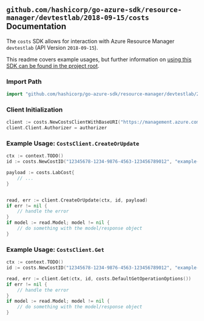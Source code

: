 
## `github.com/hashicorp/go-azure-sdk/resource-manager/devtestlab/2018-09-15/costs` Documentation

The `costs` SDK allows for interaction with Azure Resource Manager `devtestlab` (API Version `2018-09-15`).

This readme covers example usages, but further information on [using this SDK can be found in the project root](https://github.com/hashicorp/go-azure-sdk/tree/main/docs).

### Import Path

```go
import "github.com/hashicorp/go-azure-sdk/resource-manager/devtestlab/2018-09-15/costs"
```


### Client Initialization

```go
client := costs.NewCostsClientWithBaseURI("https://management.azure.com")
client.Client.Authorizer = authorizer
```


### Example Usage: `CostsClient.CreateOrUpdate`

```go
ctx := context.TODO()
id := costs.NewCostID("12345678-1234-9876-4563-123456789012", "example-resource-group", "labName", "name")

payload := costs.LabCost{
	// ...
}


read, err := client.CreateOrUpdate(ctx, id, payload)
if err != nil {
	// handle the error
}
if model := read.Model; model != nil {
	// do something with the model/response object
}
```


### Example Usage: `CostsClient.Get`

```go
ctx := context.TODO()
id := costs.NewCostID("12345678-1234-9876-4563-123456789012", "example-resource-group", "labName", "name")

read, err := client.Get(ctx, id, costs.DefaultGetOperationOptions())
if err != nil {
	// handle the error
}
if model := read.Model; model != nil {
	// do something with the model/response object
}
```
